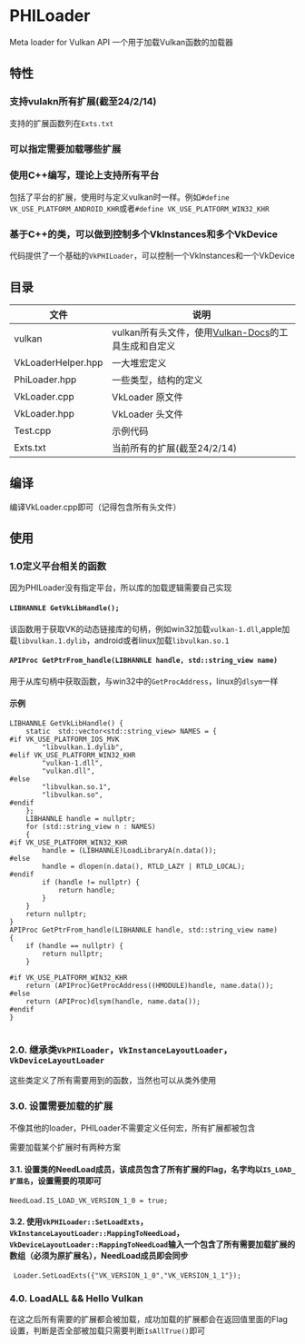 # PHILoader
Meta loader for Vulkan API
一个用于加载Vulkan函数的加载器
## 特性
###  支持vulakn所有扩展(截至24/2/14)
支持的扩展函数列在`Exts.txt`
###  可以指定需要加载哪些扩展

###  使用C++编写，理论上支持所有平台

包括了平台的扩展，使用时与定义vulkan时一样。例如`#define VK_USE_PLATFORM_ANDROID_KHR`或者`#define VK_USE_PLATFORM_WIN32_KHR`

###  基于C++的类，可以做到控制多个VkInstances和多个VkDevice

代码提供了一个基础的`VkPHILoader`，可以控制一个VkInstances和一个VkDevice
## 目录

| 文件                      | 说明                                                                                 |
|---------------------------|------------------------------------------------------------------------------------|
| vulkan                   | vulkan所有头文件，使用[Vulkan-Docs](https://github.com/KhronosGroup/Vulkan-Docs)的工具生成和自定义                                |
| VkLoaderHelper.hpp       | 一大堆宏定义|         
| PhiLoader.hpp             | 一些类型，结构的定义                                                                |
| VkLoader.cpp              | VkLoader 原文件                                                                    |
| VkLoader.hpp              | VkLoader 头文件                                     |
| Test.cpp                  | 示例代码                                 |
| Exts.txt                  | 当前所有的扩展(截至24/2/14)                                 |
## 编译
编译VkLoader.cpp即可（记得包含所有头文件）
## 使用
### 1.0定义平台相关的函数  

因为PHILoader没有指定平台，所以库的加载逻辑需要自己实现

#### `LIBHANNLE GetVkLibHandle();`

该函数用于获取VK的动态链接库的句柄，例如win32加载`vulkan-1.dll`,apple加载`libvulkan.1.dylib`，android或者linux加载`libvulkan.so.1`

#### `APIProc GetPtrFrom_handle(LIBHANNLE handle, std::string_view name)`

用于从库句柄中获取函数，与win32中的`GetProcAddress`，linux的`dlsym`一样

#### 示例
```
LIBHANNLE GetVkLibHandle() {
    static  std::vector<std::string_view> NAMES = {
#if VK_USE_PLATFORM_IOS_MVK 
        "libvulkan.1.dylib",
#elif VK_USE_PLATFORM_WIN32_KHR
        "vulkan-1.dll",
        "vulkan.dll",
#else
        "libvulkan.so.1",
        "libvulkan.so",
#endif
    };
    LIBHANNLE handle = nullptr;
    for (std::string_view n : NAMES)
    {
#if VK_USE_PLATFORM_WIN32_KHR
        handle = (LIBHANNLE)LoadLibraryA(n.data());
#else
        handle = dlopen(n.data(), RTLD_LAZY | RTLD_LOCAL);
#endif
        if (handle != nullptr) {
            return handle;
        }
    }
    return nullptr;
}
APIProc GetPtrFrom_handle(LIBHANNLE handle, std::string_view name)
{
    if (handle == nullptr) {
        return nullptr;
    }

#if VK_USE_PLATFORM_WIN32_KHR
    return (APIProc)GetProcAddress((HMODULE)handle, name.data());
#else
    return (APIProc)dlsym(handle, name.data());
#endif
}


```
### 2.0.  继承类`VkPHILoader`，`VkInstanceLayoutLoader`，`VkDeviceLayoutLoader`
这些类定义了所有需要用到的函数，当然也可以从类外使用

### 3.0. 设置需要加载的扩展

不像其他的loader，PHILoader不需要定义任何宏，所有扩展都被包含

需要加载某个扩展时有两种方案
#### 3.1. 设置类的NeedLoad成员，该成员包含了所有扩展的Flag，名字均以`IS_LOAD_扩展名`，设置需要的项即可
```
NeedLoad.IS_LOAD_VK_VERSION_1_0 = true;
```
#### 3.2. 使用`VkPHILoader::SetLoadExts`，`VkInstanceLayoutLoader::MappingToNeedLoad`，`VkDeviceLayoutLoader::MappingToNeedLoad`输入一个包含了所有需要加载扩展的数组（必须为原扩展名），NeedLoad成员即会同步
```
 Loader.SetLoadExts({"VK_VERSION_1_0","VK_VERSION_1_1"});
```
### 4.0. LoadALL && Hello Vulkan
在这之后所有需要的扩展都会被加载，成功加载的扩展都会在返回值里面的Flag设置，判断是否全部被加载只需要判断`IsAllTrue()`即可
